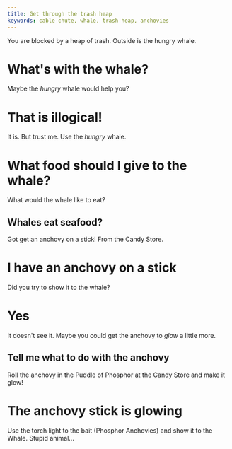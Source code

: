 ```yaml
---
title: Get through the trash heap
keywords: cable chute, whale, trash heap, anchovies
---
```


You are blocked by a heap of trash. Outside is the hungry whale.

# What's with the whale?
Maybe the *hungry* whale would help you?

# That is illogical!
It is. But trust me. Use the *hungry* whale.

# What food should I give to the whale?
What would the whale like to eat?

## Whales eat seafood?
Got get an anchovy on a stick! From the Candy Store.

# I have an anchovy on a stick
Did you try to show it to the whale?

# Yes
It doesn't see it. Maybe you could get the anchovy to _glow_ a little more.

## Tell me what to do with the anchovy
Roll the anchovy in the Puddle of Phosphor at the Candy Store and make it glow!

# The anchovy stick is glowing
Use the torch light to the bait (Phosphor Anchovies) and show it to the Whale. Stupid animal...
